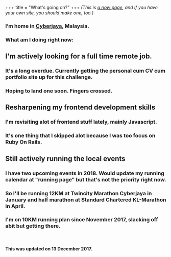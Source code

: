 +++
title = "What's going on?"
+++
*(This is <a href="http://nownownow.com/about">a now page</a>, and if you have your own site, you should make one, too.)*

<h3>I’m home in <a href="https://en.wikipedia.org/wiki/Cyberjaya">Cyberjaya</a>, Malaysia.</h3>

<h3>What am I doing right now:</h3>

<h2><strong>I'm actively looking for a full time remote job.</strong></h2>
<h3>It's a long overdue. Currently getting the personal cum CV cum portfolio site up for this challenge.</h3> 
<h3>Hoping to land one soon. Fingers crossed.</h3>

<h2><strong>Resharpening my frontend development skills</strong></h2>
<h3>I'm revisiting alot of frontend stuff lately, mainly Javascript.</h3> 
<h3>It's one thing that I skipped alot because I was too focus on Ruby On Rails.</h3>

<h2><strong>Still actively running the local events</strong></h2>
<h3>I have two upcoming events in 2018. Would update my running calendar at "running page" but that's not the priority right now.</h3>
<h3>So I'll be running 12KM at Twincity Marathon Cyberjaya in January and half marathon at Standard Chartered KL-Marathon in April.</h3>
<h3>I'm on 10KM running plan since November 2017, slacking off abit but getting there.</h3>

<br>
<h4>This was updated on 13 December 2017.</h4>